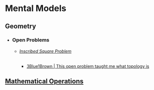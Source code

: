 # Mental Models

## Geometry
- ### Open Problems
	- ###### [Inscribed Square Problem](https://en.wikipedia.org/wiki/Inscribed_square_problem)
		- [3Blue1Brown | This open problem taught me what topology is](https://www.youtube.com/watch?v=IQqtsm-bBRU)
## [Mathematical Operations](mathematical-operations/index.md)
